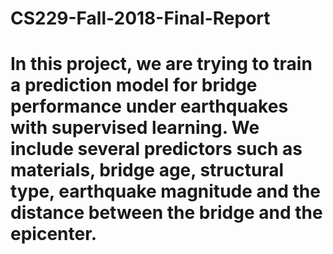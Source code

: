# CS229-Fall-2018-Final-Report

# In this project, we are trying to train a prediction model for bridge performance under earthquakes with supervised learning. We include several predictors such as materials, bridge age, structural type, earthquake magnitude and the distance between the bridge and the epicenter. 
